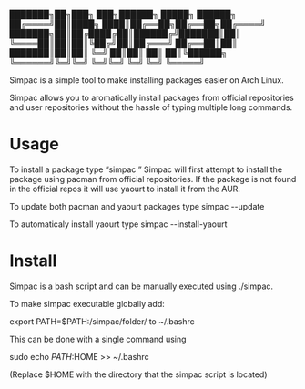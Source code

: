 

███████╗██╗███╗   ███╗██████╗  █████╗  ██████╗
██╔════╝██║████╗ ████║██╔══██╗██╔══██╗██╔════╝
███████╗██║██╔████╔██║██████╔╝███████║██║     
╚════██║██║██║╚██╔╝██║██╔═══╝ ██╔══██║██║     
███████║██║██║ ╚═╝ ██║██║     ██║  ██║╚██████╗
╚══════╝╚═╝╚═╝     ╚═╝╚═╝     ╚═╝  ╚═╝ ╚═════╝

Simpac is a simple tool to make installing packages easier on Arch Linux.

Simpac allows you to aromatically install packages from official repositories and user repositories without the hassle of typing multiple long commands. 

# Usage 

To install a package type “simpac <package-name>” Simpac will first attempt to install the package using pacman from official repositories. If the package is not found in the official repos it will use yaourt to install it from the AUR.   

To update both pacman and yaourt packages type simpac --update

To automaticaly install yaourt type simpac --install-yaourt

# Install 

Simpac is a bash script and can be manually executed using ./simpac. 
 
To make simpac executable globally add:

export PATH=$PATH:/simpac/folder/ to ~/.bashrc

This can be done with a single command using 

sudo echo $PATH:$HOME >> ~/.bashrc

(Replace $HOME with the directory that the simpac script is located)
